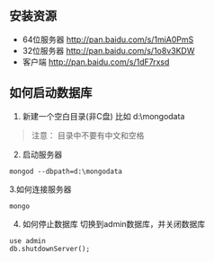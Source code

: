 ## 安装资源
- 64位服务器  http://pan.baidu.com/s/1miA0PmS
- 32位服务器 http://pan.baidu.com/s/1o8v3KDW
- 客户端  http://pan.baidu.com/s/1dF7rxsd

## 如何启动数据库
1. 新建一个空白目录(非C盘) 比如 d:\mongodata
> 注意： 目录中不要有中文和空格
2. 启动服务器
```
mongod --dbpath=d:\mongodata
```
3.如何连接服务器
```
mongo
```
4. 如何停止数据库
切换到admin数据库，并关闭数据库
```
use admin
db.shutdownServer();
```